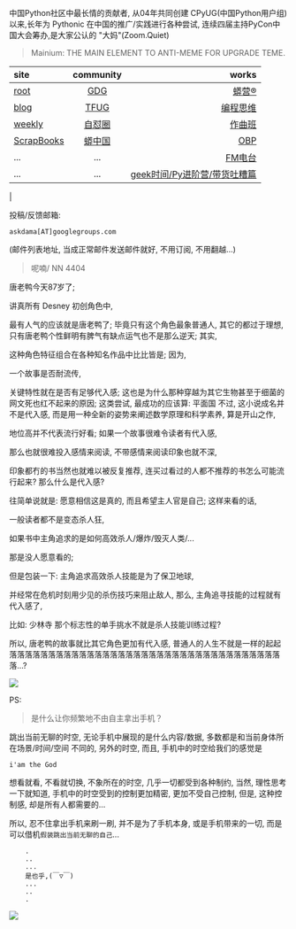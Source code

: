 中国Python社区中最长情的贡献者, 从04年共同创建 CPyUG(中国Python用户组)以来,长年为 Pythonic 在中国的推广/实践进行各种尝试, 连续四届主持PyCon中国大会筹办,是大家公认的 "大妈"(Zoom.Quiet)

> Mainium: THE MAIN ELEMENT TO ANTI-MEME FOR UPGRADE TEME.

| site | community | works |
| :-----| :----: | ----: |
| [root](http://zoomquiet.io/) | [GDG](https://blog.zhgdg.org/) | [蟒营®](https://doc.101.camp/) |
| [blog](https://blog.zoomquiet.io/pages/zoomquiet.html) | [TFUG](http://zh.tfug.world/) | [编程思维](https://py.101.camp/) |
| [weekly](http://weekly.pychina.org/) | [自怼圈](https://du.101.camp/) | [作曲班](https://mu.101.camp/) |
| [ScrapBooks](https://zoomquiet.io/collection.html) | [蟒中国](https://pychina.org/) | [OBP](https://zoomquiet.io/obp/index.html) |
| ... | ... | [FM电台](https://fm.101.camp/) |
| ... | ... | [geek时间/Py进阶营/带货吐糟篇](https://fm.101.camp/2020/geek2py-dama.html) 
 |


投稿/反馈邮箱:

    askdama[AT]googlegroups.com

(邮件列表地址, 
当成正常邮件发送邮件就好, 不用订阅, 不用翻越...)


> 呢喃/ NN 4404




唐老鸭今天87岁了;

讲真所有 Desney 初创角色中,

最有人气的应该就是唐老鸭了;
毕竟只有这个角色最象普通人,
其它的都过于理想,
只有唐老鸭个性鲜明有脾气有缺点运气也不是那么逆天;
其实,

这种角色特征组合在各种知名作品中比比皆是;
因为,

一个故事是否耐流传,

关键特性就在是否有足够代入感;
这也是为什么那种穿越为其它生物甚至于细菌的网文死也红不起来的原因;
这类尝试,
最成功的应该算: 平面国
不过, 这小说成名并不是代入感,
而是用一种全新的姿势来阐述数学原理和科学素养,
算是开山之作,

地位高并不代表流行好看;
如果一个故事很难令读者有代入感,

那么也就很难投入感情来阅读,
不带感情来阅读印象也就不深,

印象都冇的书当然也就难以被反复推荐,
连买过看过的人都不推荐的书怎么可能流行起来?
那么什么是代入感?

往简单说就是:
愿意相信这是真的,
而且希望主人官是自己;
这样来看的话,

一般读者都不是变态杀人狂,

如果书中主角追求的是如何高效杀人/爆炸/毁灭人类/...

那是没人愿意看的;

但是包装一下:
主角追求高效杀人技能是为了保卫地球,

并经常在危机时刻用少见的杀伤技巧来阻止敌人,
那么,
主角追寻技能的过程就有代入感了,

比如: 少林寺
那个标志性的单手挑水不就是杀人技能训练过程?

所以,
唐老鸭的故事就比其它角色更加有代入感,
普通人的人生不就是一样的起起落落落落落落落落落落落落落落落落落落落落落落落落落落落落落落落落落落落落...?



![](http://ydlj.zoomquiet.top/ipic/2021-06-09-zq42-today-card-2106.010.jpeg)



PS:
> 是什么让你频繁地不由自主拿出手机？

跳出当前无聊的时空,
无论手机中展现的是什么内容/数据,
多数都是和当前身体所在场景/时间/空间 不同的,
另外的时空,
而且, 手机中的时空给我们的感觉是

    i'am the God

想看就看, 不看就切换,
不象所在的时空, 几乎一切都受到各种制约,
当然,
理性思考一下就知道,
手机中的时空受到的控制更加精密, 更加不受自己控制,
但是, 这种控制感,
却是所有人都需要的...

所以, 
忍不住拿出手机来刷一刷,
并不是为了手机本身, 或是手机带来的一切,
而是可以借机`假装跳出当前无聊的自己`...



```
    .
    ..
    ...
    是也乎,(￣▽￣)
    ...
    ..
    .
```


![](http://ydlj.zoomquiet.top/ipic/2021-04-30-210411DU21.4zip.jpg)

